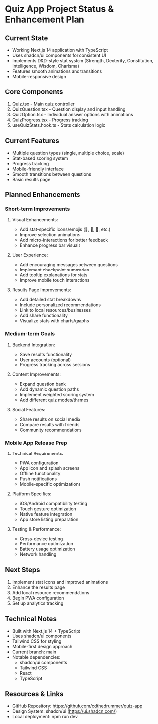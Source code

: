 # Quiz App Project Status & Enhancement Plan

## Current State
- Working Next.js 14 application with TypeScript
- Uses shadcn/ui components for consistent UI
- Implements D&D-style stat system (Strength, Dexterity, Constitution, Intelligence, Wisdom, Charisma)
- Features smooth animations and transitions
- Mobile-responsive design

## Core Components
1. Quiz.tsx - Main quiz controller
2. QuizQuestion.tsx - Question display and input handling
3. QuizOption.tsx - Individual answer options with animations
4. QuizProgress.tsx - Progress tracking
5. useQuizStats.hook.ts - Stats calculation logic

## Current Features
- Multiple question types (single, multiple choice, scale)
- Stat-based scoring system
- Progress tracking
- Mobile-friendly interface
- Smooth transitions between questions
- Basic results page

## Planned Enhancements

### Short-term Improvements
1. Visual Enhancements:
   - Add stat-specific icons/emojis (💪, 🧠, 🔮, etc.)
   - Improve selection animations
   - Add micro-interactions for better feedback
   - Enhance progress bar visuals

2. User Experience:
   - Add encouraging messages between questions
   - Implement checkpoint summaries
   - Add tooltip explanations for stats
   - Improve mobile touch interactions

3. Results Page Improvements:
   - Add detailed stat breakdowns
   - Include personalized recommendations
   - Link to local resources/businesses
   - Add share functionality
   - Visualize stats with charts/graphs

### Medium-term Goals
1. Backend Integration:
   - Save results functionality
   - User accounts (optional)
   - Progress tracking across sessions

2. Content Improvements:
   - Expand question bank
   - Add dynamic question paths
   - Implement weighted scoring system
   - Add different quiz modes/themes

3. Social Features:
   - Share results on social media
   - Compare results with friends
   - Community recommendations

### Mobile App Release Prep
1. Technical Requirements:
   - PWA configuration
   - App icon and splash screens
   - Offline functionality
   - Push notifications
   - Mobile-specific optimizations

2. Platform Specifics:
   - iOS/Android compatibility testing
   - Touch gesture optimization
   - Native feature integration
   - App store listing preparation

3. Testing & Performance:
   - Cross-device testing
   - Performance optimization
   - Battery usage optimization
   - Network handling

## Next Steps
1. Implement stat icons and improved animations
2. Enhance the results page
3. Add local resource recommendations
4. Begin PWA configuration
5. Set up analytics tracking

## Technical Notes
- Built with Next.js 14 + TypeScript
- Uses shadcn/ui components
- Tailwind CSS for styling
- Mobile-first design approach
- Current branch: main
- Notable dependencies:
  - shadcn/ui components
  - Tailwind CSS
  - React
  - TypeScript

## Resources & Links
- GitHub Repository: https://github.com/cdthedrummer/quiz-app
- Design System: shadcn/ui (https://ui.shadcn.com/)
- Local deployment: npm run dev
